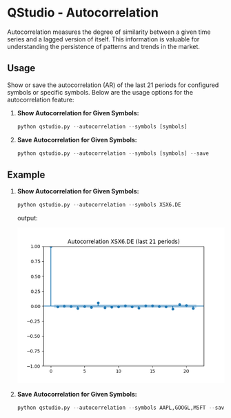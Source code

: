 # QStudio - Autocorrelation


Autocorrelation measures the degree of similarity between a given time series and a lagged version of itself. This information is valuable for understanding the persistence of patterns and trends in the market.

## Usage

Show or save the autocorrelation (AR) of the last 21 periods for configured symbols or specific symbols. Below are the usage options for the autocorrelation feature:

1. **Show Autocorrelation for Given Symbols:**
   ```python
   python qstudio.py --autocorrelation --symbols [symbols]
   ```

2. **Save Autocorrelation for Given Symbols:**
   ```python
   python qstudio.py --autocorrelation --symbols [symbols] --save
   ```

## Example

1. **Show Autocorrelation for Given Symbols:**
   ```python
   python qstudio.py --autocorrelation --symbols XSX6.DE
   ```
   output:

    ![Autocorrelation](https://raw.githubusercontent.com/asfolcini/QStudio/main/docs/img/autocorrelation_1.png )


2. **Save Autocorrelation for Given Symbols:**
   ```python
   python qstudio.py --autocorrelation --symbols AAPL,GOOGL,MSFT --save
   ```
